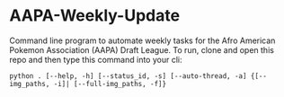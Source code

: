 # AAPA-Weekly-Update

Command line program to automate weekly tasks for the Afro American Pokemon Association (AAPA) Draft League. 
To run, clone and open this repo and then type this command into your cli:


```
python . [--help, -h] [--status_id, -s] [--auto-thread, -a] {[--img_paths, -i]| [--full-img_paths, -f]}
```
